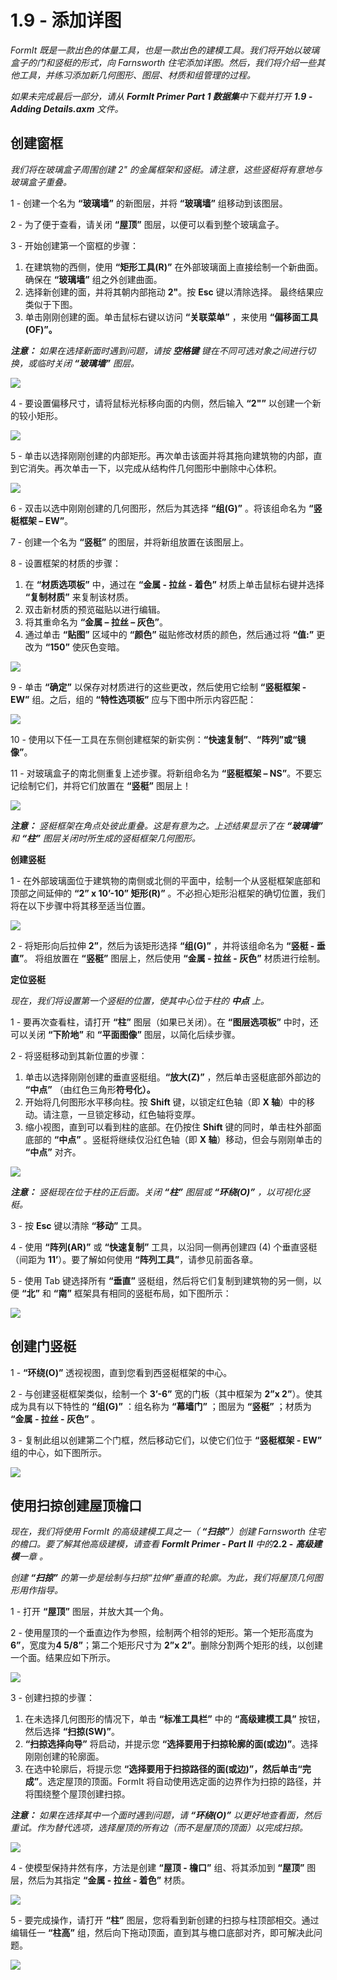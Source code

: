 # 1.9 - 添加详图

_FormIt 既是一款出色的体量工具，也是一款出色的建模工具。我们将开始以玻璃盒子的门和竖梃的形式，向 Farnsworth 住宅添加详图。然后，我们将介绍一些其他工具，并练习添加新几何图形、图层、材质和组管理的过程。_

_如果未完成最后一部分，请从_ _**FormIt Primer Part 1 数据集**中下载并打开_ _**1.9 - Adding Details.axm**_ _文件。_

## **创建窗框**

_我们将在玻璃盒子周围创建 2" 的金属框架和竖梃。请注意，这些竖梃将有意地与玻璃盒子重叠。_

1 - 创建一个名为 **“玻璃墙”** 的新图层，并将 **“玻璃墙”** 组移动到该图层。

2 - 为了便于查看，请关闭 **“屋顶”** 图层，以便可以看到整个玻璃盒子。

3 - 开始创建第一个窗框的步骤：

1. 在建筑物的西侧，使用 **“矩形工具(R)”** 在外部玻璃面上直接绘制一个新曲面。确保在 **“玻璃墙”** 组之外创建曲面。
2. 选择新创建的面，并将其朝内部拖动 **2"**。按 **Esc** 键以清除选择。 最终结果应类似于下图。
3. 单击刚刚创建的面。单击鼠标右键以访问 **“关联菜单”** ，来使用 **“偏移面工具(OF)”。**

_**注意：**_ _如果在选择新面时遇到问题，请按_ _**空格键**_ _键在不同可选对象之间进行切换，或临时关闭_ _**“玻璃墙”**_ _图层。_

![](../../.gitbook/assets/0.jpeg)

4 - 要设置偏移尺寸，请将鼠标光标移向面的内侧，然后输入 **“2"”** 以创建一个新的较小矩形。

![](<../../.gitbook/assets/1 (9).png>)

5 - 单击以选择刚刚创建的内部矩形。再次单击该面并将其拖向建筑物的内部，直到它消失。再次单击一下，以完成从结构件几何图形中删除中心体积。

![](<../../.gitbook/assets/2 (21).png>)

6 - 双击以选中刚刚创建的几何图形，然后为其选择 **“组(G)”** 。将该组命名为 **“竖梃框架 – EW”**。

7 - 创建一个名为 **“竖梃”** 的图层，并将新组放置在该图层上。

8 - 设置框架的材质的步骤：

1. 在 **“材质选项板”** 中，通过在 **“金属 - 拉丝 - 着色”** 材质上单击鼠标右键并选择 **“复制材质”** 来复制该材质。
2. 双击新材质的预览磁贴以进行编辑。
3. 将其重命名为 **“金属 – 拉丝 – 灰色”**。
4. 通过单击 **“贴图”** 区域中的 **“颜色”** 磁贴修改材质的颜色，然后通过将 **“值:”** 更改为 **“150”** 使灰色变暗。

![](<../../.gitbook/assets/3 (4).png>)

9 - 单击 **“确定”** 以保存对材质进行的这些更改，然后使用它绘制 **“竖梃框架 - EW”** 组。之后，组的 **“特性选项板”** 应与下图中所示内容匹配：

![](<../../.gitbook/assets/4 (2).jpeg>)

10 - 使用以下任一工具在东侧创建框架的新实例：**“快速复制”**、**“阵列”**或**“镜像”**。

11 - 对玻璃盒子的南北侧重复上述步骤。将新组命名为 **“竖梃框架 – NS”**。不要忘记绘制它们，并将它们放置在 **“竖梃”** 图层上！

![](<../../.gitbook/assets/5 (16) (1).png>)

_**注意：**_ _竖梃框架在角点处彼此重叠。这是有意为之。上述结果显示了在_ _**“玻璃墙”**_ _和_ _**“柱”**_ _图层关闭时所生成的竖梃框架几何图形。_

**创建竖梃**

1 - 在外部玻璃面位于建筑物的南侧或北侧的平面中，绘制一个从竖梃框架底部和顶部之间延伸的 **“2” x 10’-10” 矩形(R)”** 。不必担心矩形沿框架的确切位置，我们将在以下步骤中将其移至适当位置。

![](<../../.gitbook/assets/6 (11).png>)

2 - 将矩形向后拉伸 **2”**，然后为该矩形选择 **“组(G)”** ，并将该组命名为 **“竖梃 - 垂直”**。 将组放置在 **“竖梃”** 图层上，然后使用 **“金属 - 拉丝 - 灰色”** 材质进行绘制。

**定位竖梃**

_现在，我们将设置第一个竖梃的位置，使其中心位于柱的_ _**中点**_ _上。_

1 - 要再次查看柱，请打开 **“柱”** 图层（如果已关闭）。在 **“图层选项板”** 中时，还可以关闭 **“下阶地”** 和 **“平面图像”** 图层，以简化后续步骤。

2 - 将竖梃移动到其新位置的步骤：

1. 单击以选择刚刚创建的垂直竖梃组。**“放大(Z)”** ，然后单击竖梃底部外部边的 **“中点”** （由红色三角形**符号化）。**
2. 开始将几何图形水平移向柱。按 **Shift** 键，以锁定红色轴（即 **X 轴**）中的移动。请注意，一旦锁定移动，红色轴将变厚。
3. 缩小视图，直到可以看到柱的底部。在仍按住 **Shift** 键的同时，单击柱外部面底部的 **“中点”** 。竖梃将继续仅沿红色轴（即 **X 轴**）移动，但会与刚刚单击的 **“中点”** 对齐。

![](<../../.gitbook/assets/7 (1) (1).jpeg>)

_**注意：**_ _竖梃现在位于柱的正后面。关闭_ _**“柱”**_ _图层或_ _**“环绕(O)”**_ _，以可视化竖梃。_

3 - 按 **Esc** 键以清除 **“移动”** 工具。

4 - 使用 **“阵列(AR)”** 或 **“快速复制”** 工具，以沿同一侧再创建四 (4) 个垂直竖梃（间距为 **11’**）。要了解如何使用 **“阵列工具”**，请参见前面各章。

5 - 使用 Tab 键选择所有 **“垂直”** 竖梃组，然后将它们复制到建筑物的另一侧，以便 **“北”** 和 **“南”** 框架具有相同的竖梃布局，如下图所示：

![](<../../.gitbook/assets/8 (6).png>)

## **创建门竖梃**

1 - **“环绕(O)”** 透视视图，直到您看到西竖梃框架的中心。

2 - 与创建竖梃框架类似，绘制一个 **3’-6”** 宽的门板（其中框架为 **2”x 2”**）。使其成为具有以下特性的 **“组(G)”** ：组名称为 **“幕墙门”** ；图层为 **“竖梃”** ；材质为 **“金属 - 拉丝 - 灰色”** 。

3 - 复制此组以创建第二个门框，然后移动它们，以使它们位于 **“竖梃框架 - EW”** 组的中心，如下图所示。

![](../../.gitbook/assets/9.jpeg)

## **使用扫掠创建屋顶檐口**

_现在，我们将使用 FormIt 的高级建模工具之一（_ _**“扫掠”**）创建 Farnsworth 住宅的檐口。要了解其他高级建模，请查看_ _**FormIt Primer - Part II** 中的_**2.2 -** _**高级建模**一章_ _。_

_创建_ _**“扫掠”**_ _的第一步是绘制与扫掠“拉伸”垂直的轮廓。为此，我们将屋顶几何图形用作指导。_

1 - 打开 **“屋顶”** 图层，并放大其一个角。

2 - 使用屋顶的一个垂直边作为参照，绘制两个相邻的矩形。第一个矩形高度为 **6”**，宽度为**4 5/8”**；第二个矩形尺寸为 **2”x 2”**。删除分割两个矩形的线，以创建一个面。结果应如下所示。

![](<../../.gitbook/assets/10 (1).jpeg>)

3 - 创建扫掠的步骤：

1. 在未选择几何图形的情况下，单击 **“标准工具栏”** 中的 **“高级建模工具”** 按钮，然后选择 **“扫掠(SW)”**。
2. **“扫掠选择向导”** 将启动，并提示您 **“选择要用于扫掠轮廓的面(或边)”**。选择刚刚创建的轮廓面。
3. 在选中轮廓后，将提示您 **“选择要用于扫掠路径的面(或边)”，然后单击“完成”**。选定屋顶的顶面。FormIt 将自动使用选定面的边界作为扫掠的路径，并将围绕整个屋顶创建扫掠。

_**注意：**_ _如果在选择其中一个面时遇到问题，请_ _**“环绕(O)”**_ _以更好地查看面，然后重试。作为替代选项，选择屋顶的所有边（而不是屋顶的顶面）以完成扫掠。_

![](<../../.gitbook/assets/11 (2).png>)

4 - 使模型保持井然有序，方法是创建 **“屋顶 - 檐口”** 组、将其添加到 **“屋顶”** 图层，然后为其指定 **“金属 - 拉丝 - 着色”** 材质。

![](<../../.gitbook/assets/12 (1).png>)

5 - 要完成操作，请打开 **“柱”** 图层，您将看到新创建的扫掠与柱顶部相交。通过编辑任一 **“柱高”** 组，然后向下拖动顶面，直到其与檐口底部对齐，即可解决此问题。

![](<../../.gitbook/assets/13 (5).png>)
